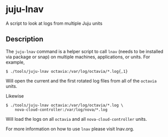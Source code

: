 # juju-lnav

A script to look at logs from multiple Juju units

## Description

The `juju-lnav` command is a helper script to call `lnav` (needs to be installed
via package or snap) on multiple machines, applications, or units. For example,
          
```console
$ ./tools/juju-lnav octavia:/var/log/octavia/*.log{,1}
```

Will open the current and the first rotated log files from all of the `octavia`
units.

Likewise

```console
$ ./tools/juju-lnav octavia:/var/log/octavia/*.log \
    nova-cloud-controller:/var/log/nova/*.log
```

Will load the logs on all `octavia` and all `nova-cloud-controller` units.

For more information on how to use `lnav` please visit lnav.org.

